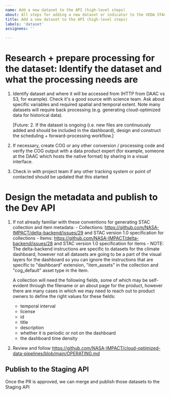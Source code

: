```yaml
---
name: Add a new dataset to the API (high-level steps)
about: All steps for adding a new dataset or indicator to the VEDA STAC API
title: Add a new dataset to the API (high-level steps)
labels: 'dataset'
assignees: ''

---
```


# Research + prepare processing for the dataset: Identify the dataset and what the processing needs are

1. Identify dataset and where it will be accessed from (HTTP from DAAC vs S3, for example). Check it's a good source with science team. Ask about specific variables and required spatial and temporal extent. Note many datasets will require back processing (e.g. generating cloud-optimized data for historical data).

    [Future: 2. If the dataset is ongoing (i.e. new files are continuously added and should be included in the dashboard), design and construct the scheduling + forward-processing workflow.]

2. If necessary, create COG or any other conversion / processing code and verify the COG output with a data product expert (for example, someone at the DAAC which hosts the native format) by sharing in a visual interface.

3. Check in with project team if any other tracking system or point of contacted should be updated that this started

# Design the metadata and publish to the Dev API

1. If not already familiar with these conventions for generating STAC collection and item metadata:
       - Collections: https://github.com/NASA-IMPACT/delta-backend/issues/29 and STAC version 1.0 specification for collections
       - Items: https://github.com/NASA-IMPACT/delta-backend/issues/28 and STAC version 1.0 specification for items
       - NOTE: The delta-backend instructions are specific to datasets for the climate dashboard, however not all datasets are going to be a part of the visual layers for the dashboard so you can ignore the instructions that are specific to "dashboard" extension, "item_assets" in the collection and "cog_default" asset type in the item.

      A collection will need the following fields, some of which may be self-evident through the filename or an about page for the product, however there are many cases in which we may need to reach out to product owners to define the right values for these fields:
      
      - temporal interval
      - license
      - id
      - title
      - description
      - whether it is periodic or not on the dashboard
      - the dashboard time density
  
4. Review and follow https://github.com/NASA-IMPACT/cloud-optimized-data-pipelines/blob/main/OPERATING.md


## Publish to the Staging API

Once the PR is approved, we can merge and publish those datasets to the Staging API

